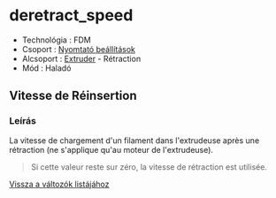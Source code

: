 # deretract\_speed

* Technológia : FDM
* Csoport : [Nyomtató beállítások](../../beallitasok/printer_settings.md)
* Alcsoport : [Extruder](../../beallitasok/printer_settings.md#extrudeuse) - Rétraction
* Mód : Haladó

## Vitesse de Réinsertion

### Leírás

La vitesse de chargement d'un filament dans l'extrudeuse après une rétraction \(ne s'applique qu'au moteur de l'extrudeuse\).

> Si cette valeur reste sur zéro, la vitesse de rétraction est utilisée.

[Vissza a változók listájához](../../variable_list)

